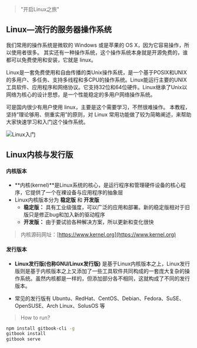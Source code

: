 > "开启Linux之旅"

## Linux—流行的服务器操作系统
我们常用的操作系统是微软的 Windows 或是苹果的 OS X，因为它容易操作，所以使用者很多。 其实还有一种操作系统，这个操作系统本身就是开源免费的，谁都可以免费使用和安装，它就是 linux。 

Linux是一套免费使用和自由传播的类Unix操作系统，是一个基于POSIX和UNIX的多用户、多任务、支持多线程和多CPU的操作系统。Linux能运行主要的UNIX工具软件、应用程序和网络协议。它支持32位和64位硬件。Linux继承了Unix以网络为核心的设计思想，是一个性能稳定的多用户网络操作系统。

可是国内很少有用户使用 linux，主要是这个需要学习，不然很难操作。 本教程，坚持“理论够用、侧重实用”的原则，对 Linux 常用功能做了较为简略阐述，来帮助大家快速学习和入门这个操作系统。

![Linux入门](https://i.loli.net/2020/02/26/YDdWFQ6IN3Bxyab.jpg 'Linux入门教程')

## Linux内核与发行版
#### 内核版本
* **内核(kernel)**是Linux系统的核心，是运行程序和管理硬件设备的核心程序，它提供了一个在裸设备与应用程序的抽象层
* Linux内核版本分为 **稳定版** 和 **开发版**
    * **稳定版：** 具有工业级强度，可以广泛的应用和部署。新的稳定版相对于旧版只是修正bug和加入新的驱动程序
    * **开发版：** 由于要试验各种解决方案，所以更新和变化很快

> 内核源码网址：[https://www.kernel.org](https://www.kernel.org)

#### 发行版本
* **Linux发行版(也称GNU/Linux发行版)** 是基于Linux内核版本之上，Linux发行版则是基于内核版本之上又添加了一些工具软件共同构成的一套庞大复杂的操作系统。虽然内核都是一样的，但添加部分各不相同，这就构成了不同的发行版本。

* 常见的发行版有 Ubuntu、RedHat、CentOS、Debian、Fedora、SuSE、OpenSUSE、Arch Linux、SolusOS 等

> How to run?

```sh
npm install gitbook-cli -g
gitbook install
gitbook serve
```